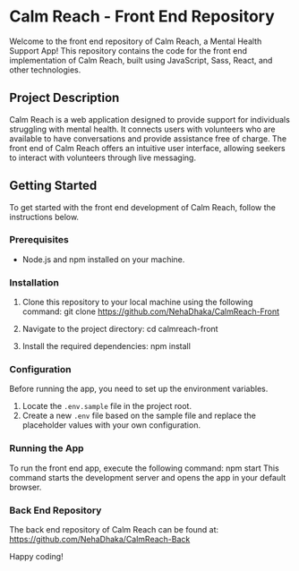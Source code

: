 # Calm Reach - Front End Repository

Welcome to the front end repository of Calm Reach, a Mental Health Support App! This repository contains the code for the front end implementation of Calm Reach, built using JavaScript, Sass, React, and other technologies.

## Project Description

Calm Reach is a web application designed to provide support for individuals struggling with mental health. It connects users with volunteers who are available to have conversations and provide assistance free of charge. The front end of Calm Reach offers an intuitive user interface, allowing seekers to interact with volunteers through live messaging.

## Getting Started

To get started with the front end development of Calm Reach, follow the instructions below.

### Prerequisites

- Node.js and npm installed on your machine.

### Installation

1. Clone this repository to your local machine using the following command:
   git clone https://github.com/NehaDhaka/CalmReach-Front

2. Navigate to the project directory:
   cd calmreach-front

3. Install the required dependencies:
   npm install

### Configuration

Before running the app, you need to set up the environment variables.

1. Locate the `.env.sample` file in the project root.
2. Create a new `.env` file based on the sample file and replace the placeholder values with your own configuration.

### Running the App

To run the front end app, execute the following command:
npm start
This command starts the development server and opens the app in your default browser.

### Back End Repository

The back end repository of Calm Reach can be found at: https://github.com/NehaDhaka/CalmReach-Back

Happy coding!
